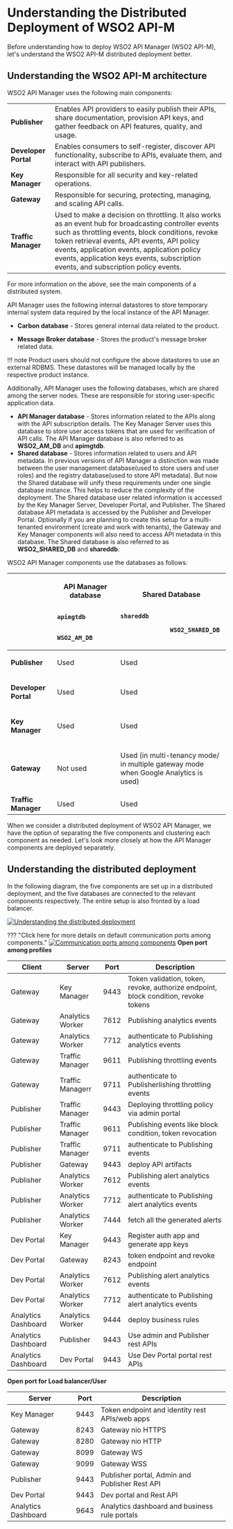 # Understanding the Distributed Deployment of WSO2 API-M

Before understanding how to deploy WSO2 API Manager (WSO2 API-M), let's understand the WSO2 API-M distributed deployment better.

## Understanding the WSO2 API-M architecture

WSO2 API Manager uses the following main components:

|                     |                                                                                                                                                       |
|---------------------|-------------------------------------------------------------------------------------------------------------------------------------------------------|
| **Publisher**       | Enables API providers to easily publish their APIs, share documentation, provision API keys, and gather feedback on API features, quality, and usage. |
| **Developer Portal**           | Enables consumers to self-register, discover API functionality, subscribe to APIs, evaluate them, and interact with API publishers.                   |
| **Key Manager**     | Responsible for all security and key-related operations.                                                                                              |
| **Gateway**         | Responsible for securing, protecting, managing, and scaling API calls.                                                                                |
| **Traffic Manager** | Used to make a decision on throttling. It also works as an event hub for broadcasting controller events such as throttling events, block conditions, revoke token retrieval events, API events, API policy events, application events, application policy events, application keys events, subscription events, and subscription policy events.                                                                                                               |

For more information on the above, see the main components of a distributed system.

API Manager uses the following internal datastores to store temporary internal system data required by the local instance of the API Manager.

-   **Carbon database** - Stores general internal data related to the product.

-   **Message Broker database** - Stores the product's message broker related data.

!!! note
    Product users should not configure the above datastores to use an external RDBMS. These datastores will be managed locally by the respective product instance.

Additionally, API Manager uses the following databases, which are shared among the server nodes. These are responsible for storing user-specific application data.

-   **API Manager database** - Stores information related to the APIs along with the API subscription details. The Key Manager Server uses this database to store user access tokens that are used for verification of API calls. The API Manager database is also referred to as **WSO2\_AM\_DB** and **apimgtdb**.
-   **Shared database** - Stores information related to users and API metadata. In previous versions of API Manager a distinction was made between the user management database(used to store users and user roles) and the registry database(used to store API metadata). But now the Shared database will unify these requirements under one single database instance. This helps to reduce the complexity of the deployment. The Shared database user related information is accessed by the Key Manager Server, Developer Portal, and Publisher. The Shared database API metadata is accessed by the Publisher and Developer Portal. Optionally if you are planning to create this setup for a multi-tenanted environment (create and work with tenants), the Gateway and Key Manager components will also need to access API metadata in this database. The Shared database is also referred to as  **WSO2\_SHARED\_DB** and **shareddb**.


WSO2 API Manager components use the databases as follows:

<table>
<thead>
<tr class="header">
<th><br />
</th>
<th><p><strong>API Manager<br />
database</strong></p>
<p><code>              apimgtdb             </code></p>
<p><code>              WSO2_AM_DB             </code></p></th>
<th><p><strong>Shared Database</strong></p>
<p><code>                                            shareddb                           </code></p>
<p><code>              WSO2_SHARED_DB             </code></p></th>

</tr>
</thead>
<tbody>
<tr class="odd">
<td><p><strong>Publisher</strong></p></td>
<td><p>Used</p></td>
<td><p>Used</p></td>

</tr>
<tr class="even">
<td><p><strong>Developer Portal</strong></p></td>
<td><p>Used</p></td>
<td><p>Used</p></td>

</tr>
<tr class="odd">
<td><p><strong>Key Manager</strong></p></td>
<td><p>Used</p></td>
<td><p>Used</p></td>
</tr>
<tr class="even">
<td><p><strong>Gateway</strong></p></td>
<td><p>Not used</p></td>
<td><p>Used (in multi-tenancy mode/ in multiple gateway mode when Google Analytics is used)</p></td>

</tr>
<tr class="odd">
<td><strong>Traffic Manager</strong></td>
<td>Used</td>
<td>Used</td>

</tr>
</tbody>
</table>

When we consider a distributed deployment of WSO2 API Manager, we have the option of separating the five components and clustering each component as needed. Let's look more closely at how the API Manager components are deployed separately.

## Understanding the distributed deployment

In the following diagram, the five components are set up in a distributed deployment, and the five databases are connected to the relevant components respectively. The entire setup is also fronted by a load balancer.


[![Understanding the distributed deployment]({{base_path}}/assets/img/setup-and-install/db-connections-distributed-deployment.png)]({{base_path}}/assets/img/setup-and-install/db-connections-distributed-deployment.png)


??? "Click here for more details on default communication ports among components."
    [![Communication ports among components]({{base_path}}/assets/img/setup-and-install/communication-among-port.png)]({{base_path}}/assets/img/setup-and-install/communication-among-port.png)
    **Open port among profiles**
    <table>
    <thead>
    <tr class="header">
    <th>Client</th>
    <th>Server</th>
    <th>Port</th>
    <th>Description</th>
    </tr>
    </thead>
    <tbody>
    <tr class="odd">
    <td>Gateway</td>
    <td>Key Manager</td>
    <td>9443</td>
        <td>
            Token validation, token, revoke, authorize endpoint, block condition, revoke tokens
        </td>
    </tr>
    <tr class="even">
    <td>Gateway</td>
    <td>Analytics Worker</td>
    <td>7612</td>
        <td>
            Publishing analytics events
        </td>
     </tr>
    <tr class="odd">
    <td>Gateway</td>
    <td>Analytics Worker</td>
    <td>7712</td>
        <td>
            authenticate to Publishing analytics events
        </td>
    </tr>
    <tr class="even">
    <td>Gateway</td>
    <td>Traffic Manager</td>
    <td>9611</td>
        <td>
            Publishing throttling events
        </td>
    </tr>
    <tr class="odd">
    <td>Gateway</td>
    <td>Traffic Managerr</td>
    <td>9711</td>
        <td>
            authenticate to Publisherlishing throttling events
        </td>
    </tr>
    <tr class="even">
    <td>Publisher</td>
    <td>Traffic Manager</td>
    <td>9443</td>
        <td>
            Deploying throttling policy via admin portal
        </td>
    </tr>
    <tr class="odd">
    <td>Publisher</td>
    <td>Traffic Manager</td>
    <td>9611</td>
        <td>
            Publishing events like block condition, token revocation
        </td>
    </tr>
    <tr class="even">
    <td>Publisher</td>
    <td>Traffic Manager</td>
    <td>9711</td>
        <td>
            authenticate to Publishing events
        </td>
    </tr>
    <tr class="odd">
    <td>Publisher</td>
    <td>Gateway</td>
    <td>9443</td>
        <td>
           deploy API artifacts
        </td>
    </tr>
    <tr class="even">
    <td>Publisher</td>
    <td>Analytics Worker</td>
    <td>7612</td>
         <td>
            Publishing alert analytics events
         </td>
    </tr>
    <tr class="odd">
    <td>Publisher</td>
    <td>Analytics Worker</td>
    <td>7712</td>
        <td>
            authenticate to Publishing alert analytics events
        </td>
    </tr>
    <tr class="even">
    <td>Publisher</td>
    <td>Analytics Worker</td>
    <td>7444</td>
        <td>
            fetch all the generated alerts
        </td>
    </tr>
    <tr class="odd">
    <td>Dev Portal</td>
    <td>Key Manager</td>
    <td>9443</td>
         <td>
            Register auth app and generate app keys
         </td>
    </tr>
    <tr class="even">
    <td>Dev Portal</td>
    <td>Gateway</td>
    <td>8243</td>
         <td>
            token endpoint and revoke endpoint
         </td>
    </tr>
    <tr class="odd">
    <td>Dev Portal</td>
    <td>Analytics Worker</td>
    <td>7612</td>
    <td>
        Publishing alert analytics events
    </td>
    </tr>
    <tr class="even">
    <td>Dev Portal</td>
    <td>Analytics Worker</td>
    <td>7712</td>
        <td>
           authenticate to Publishing alert analytics events
        </td>
    </tr>
    <tr class="odd">
    <td>Analytics Dashboard</td>
    <td>Analytics Worker</td>
    <td>9444</td>
         <td>
            deploy business rules
         </td>
    </tr>
    <tr class="even">
    <td>Analytics Dashboard</td>
    <td>Publisher</td>
    <td>9443</td>
         <td>
            Use admin and Publisher rest APIs
         </td>
    </tr>
    <tr class="odd">
    <td>Analytics Dashboard</td>
    <td>Dev Portal</td>
    <td>9443</td>
         <td>
            Use Dev Portal portal rest APIs
         </td>
    </tr>
    </tbody>
    </table>
    **Open port for Load balancer/User**
    <table>
    <thead>
    <tr class="header">
    <th>Server</th>
    <th>Port</th>
    <th>Description</th>
    </tr>
    </thead>
    <tbody>
    <tr class="odd">
    <td>Key Manager</td>
    <td>9443</td>
        <td>
            Token endpoint and identity rest APIs/web apps
        </td>
    </tr>
    <tr class="even">
    <td>Gateway</td>
    <td>8243</td>
        <td>
            Gateway nio HTTPS
        </td>
     </tr>
    <tr class="odd">
    <td>Gateway</td>
    <td>8280</td>
        <td>
            Gateway nio HTTP
        </td>
    </tr>
    <tr class="even">
    <td>Gateway</td>
    <td>8099</td>
        <td>
            Gateway WS
        </td>
    </tr>
    <tr class="odd">
    <td>Gateway</td>
    <td>9099</td>
        <td>
            Gateway WSS
        </td>
    </tr>
    <tr class="even">
    <td>Publisher</td>
    <td>9443</td>
        <td>
            Publisher portal, Admin and Publisher Rest API
        </td>
    </tr>
    <tr class="odd">
    <td>Dev Portal</td>
    <td>9443</td>
        <td>
            Dev portal and Rest API
        </td>
    </tr>
    <tr class="even">
    <td>Analytics Dashboard</td>
    <td>9643</td>
        <td>
            Analytics dashboard and business rule portals
        </td>
    </tr>
    </tbody>
    </table>